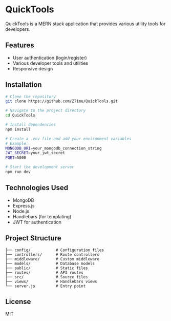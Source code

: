 # QuickTools

QuickTools is a MERN stack application that provides various utility tools for developers.

## Features

- User authentication (login/register)
- Various developer tools and utilities
- Responsive design

## Installation

```bash
# Clone the repository
git clone https://github.com/ZTimu/QuickTools.git

# Navigate to the project directory
cd QuickTools

# Install dependencies
npm install

# Create a .env file and add your environment variables
# Example:
MONGODB_URI=your_mongodb_connection_string
JWT_SECRET=your_jwt_secret
PORT=5000

# Start the development server
npm run dev
```

## Technologies Used

- MongoDB
- Express.js
- Node.js
- Handlebars (for templating)
- JWT for authentication

## Project Structure

```
├── config/           # Configuration files
├── controllers/      # Route controllers
├── middleware/       # Custom middleware
├── models/           # Database models
├── public/           # Static files
├── routes/           # API routes
├── src/              # Source files
├── views/            # Handlebars views
└── server.js         # Entry point
```

## License

MIT